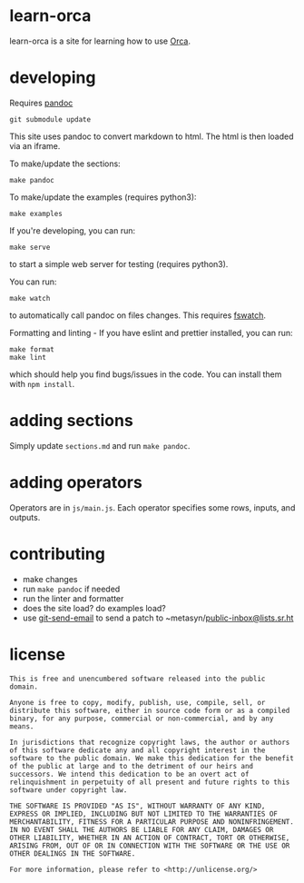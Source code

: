 # learn-orca

learn-orca is a site for learning how to use [Orca](https://100r.co/site/orca.html).

# developing

Requires [pandoc](https://pandoc.org)

```
git submodule update
```

This site uses pandoc to convert markdown to html. The html is then loaded via an iframe.

To make/update the sections:

```
make pandoc
```

To make/update the examples (requires python3):

```
make examples
```

If you're developing, you can run:

```
make serve
```

to start a simple web server for testing (requires python3).

You can run:

```
make watch
```

to automatically call pandoc on files changes. This requires [fswatch](https://github.com/emcrisostomo/fswatch).

Formatting and linting - If you have eslint and prettier installed, you can run:

```
make format
make lint
```

which should help you find bugs/issues in the code.
You can install them with `npm install`.

# adding sections

Simply update `sections.md` and run `make pandoc`.

# adding operators

Operators are in `js/main.js`. Each operator specifies some rows, inputs, and outputs.

# contributing

- make changes
- run `make pandoc` if needed
- run the linter and formatter
- does the site load? do examples load?
- use [git-send-email](https://git-send-email.io) to send a patch to ~metasyn/public-inbox@lists.sr.ht

# license

```
This is free and unencumbered software released into the public domain.

Anyone is free to copy, modify, publish, use, compile, sell, or
distribute this software, either in source code form or as a compiled
binary, for any purpose, commercial or non-commercial, and by any
means.

In jurisdictions that recognize copyright laws, the author or authors
of this software dedicate any and all copyright interest in the
software to the public domain. We make this dedication for the benefit
of the public at large and to the detriment of our heirs and
successors. We intend this dedication to be an overt act of
relinquishment in perpetuity of all present and future rights to this
software under copyright law.

THE SOFTWARE IS PROVIDED "AS IS", WITHOUT WARRANTY OF ANY KIND,
EXPRESS OR IMPLIED, INCLUDING BUT NOT LIMITED TO THE WARRANTIES OF
MERCHANTABILITY, FITNESS FOR A PARTICULAR PURPOSE AND NONINFRINGEMENT.
IN NO EVENT SHALL THE AUTHORS BE LIABLE FOR ANY CLAIM, DAMAGES OR
OTHER LIABILITY, WHETHER IN AN ACTION OF CONTRACT, TORT OR OTHERWISE,
ARISING FROM, OUT OF OR IN CONNECTION WITH THE SOFTWARE OR THE USE OR
OTHER DEALINGS IN THE SOFTWARE.

For more information, please refer to <http://unlicense.org/>
```
